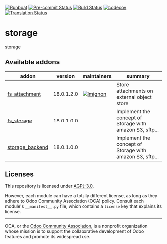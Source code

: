 
[![Runboat](https://img.shields.io/badge/runboat-Try%20me-875A7B.png)](https://runboat.odoo-community.org/builds?repo=OCA/storage&target_branch=18.0)
[![Pre-commit Status](https://github.com/OCA/storage/actions/workflows/pre-commit.yml/badge.svg?branch=18.0)](https://github.com/OCA/storage/actions/workflows/pre-commit.yml?query=branch%3A18.0)
[![Build Status](https://github.com/OCA/storage/actions/workflows/test.yml/badge.svg?branch=18.0)](https://github.com/OCA/storage/actions/workflows/test.yml?query=branch%3A18.0)
[![codecov](https://codecov.io/gh/OCA/storage/branch/18.0/graph/badge.svg)](https://codecov.io/gh/OCA/storage)
[![Translation Status](https://translation.odoo-community.org/widgets/storage-18-0/-/svg-badge.svg)](https://translation.odoo-community.org/engage/storage-18-0/?utm_source=widget)

<!-- /!\ do not modify above this line -->

# storage

storage

<!-- /!\ do not modify below this line -->

<!-- prettier-ignore-start -->

[//]: # (addons)

Available addons
----------------
addon | version | maintainers | summary
--- | --- | --- | ---
[fs_attachment](fs_attachment/) | 18.0.1.2.0 | [![lmignon](https://github.com/lmignon.png?size=30px)](https://github.com/lmignon) | Store attachments on external object store
[fs_storage](fs_storage/) | 18.0.1.0.0 |  | Implement the concept of Storage with amazon S3, sftp...
[storage_backend](storage_backend/) | 18.0.1.0.0 |  | Implement the concept of Storage with amazon S3, sftp...

[//]: # (end addons)

<!-- prettier-ignore-end -->

## Licenses

This repository is licensed under [AGPL-3.0](LICENSE).

However, each module can have a totally different license, as long as they adhere to Odoo Community Association (OCA)
policy. Consult each module's `__manifest__.py` file, which contains a `license` key
that explains its license.

----
OCA, or the [Odoo Community Association](http://odoo-community.org/), is a nonprofit
organization whose mission is to support the collaborative development of Odoo features
and promote its widespread use.
